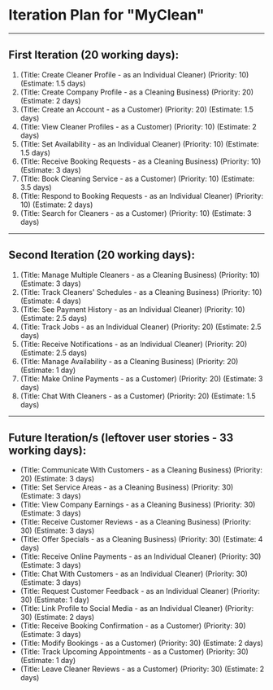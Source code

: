 # Iteration Plan for "MyClean"

***
## First Iteration (20 working days):
1. (Title: Create Cleaner Profile - as an Individual Cleaner) (Priority: 10) (Estimate: 1.5 days)
2. (Title: Create Company Profile - as a Cleaning Business) (Priority: 20) (Estimate: 2 days)
3. (Title: Create an Account - as a Customer) (Priority: 20) (Estimate: 1.5 days)
4. (Title: View Cleaner Profiles - as a Customer) (Priority: 10) (Estimate: 2 days)
5. (Title: Set Availability - as an Individual Cleaner) (Priority: 10) (Estimate: 1.5 days)
6. (Title: Receive Booking Requests - as a Cleaning Business) (Priority: 10) (Estimate: 3 days)
7. (Title: Book Cleaning Service - as a Customer) (Priority: 10) (Estimate: 3.5 days)
8. (Title: Respond to Booking Requests - as an Individual Cleaner) (Priority: 10) (Estimate: 2 days)
9. (Title: Search for Cleaners - as a Customer) (Priority: 10) (Estimate: 3 days)

***
## Second Iteration (20 working days):
1. (Title: Manage Multiple Cleaners - as a Cleaning Business) (Priority: 10) (Estimate: 3 days)
2. (Title: Track Cleaners' Schedules - as a Cleaning Business) (Priority: 10) (Estimate: 4 days)
3. (Title: See Payment History - as an Individual Cleaner) (Priority: 10) (Estimate: 2.5 days)
4. (Title: Track Jobs - as an Individual Cleaner) (Priority: 20) (Estimate: 2.5 days)
5. (Title: Receive Notifications - as an Individual Cleaner) (Priority: 20) (Estimate: 2.5 days)
6. (Title: Manage Availability - as a Cleaning Business) (Priority: 20) (Estimate: 1 day)
7. (Title: Make Online Payments - as a Customer) (Priority: 20) (Estimate: 3 days)
8. (Title: Chat With Cleaners - as a Customer) (Priority: 20) (Estimate: 1.5 days)

***
## Future Iteration/s (leftover user stories - 33 working days):
* (Title: Communicate With Customers - as a Cleaning Business) (Priority: 20) (Estimate: 3 days)
* (Title: Set Service Areas - as a Cleaning Business) (Priority: 30) (Estimate: 3 days)
* (Title: View Company Earnings - as a Cleaning Business) (Priority: 30) (Estimate: 3 days)
* (Title: Receive Customer Reviews - as a Cleaning Business) (Priority: 30) (Estimate: 3 days)
* (Title: Offer Specials - as a Cleaning Business) (Priority: 30) (Estimate: 4 days)
* (Title: Receive Online Payments - as an Individual Cleaner) (Priority: 30) (Estimate: 3 days)
* (Title: Chat With Customers - as an Individual Cleaner) (Priority: 30) (Estimate: 3 days)
* (Title: Request Customer Feedback - as an Individual Cleaner) (Priority: 30) (Estimate: 1 day)
* (Title: Link Profile to Social Media - as an Individual Cleaner) (Priority: 30) (Estimate: 2 days)
* (Title: Receive Booking Confirmation - as a Customer) (Priority: 30) (Estimate: 3 days)
* (Title: Modify Bookings - as a Customer) (Priority: 30) (Estimate: 2 days)
* (Title: Track Upcoming Appointments - as a Customer) (Priority: 30) (Estimate: 1 day)
* (Title: Leave Cleaner Reviews - as a Customer) (Priority: 30) (Estimate: 2 days)